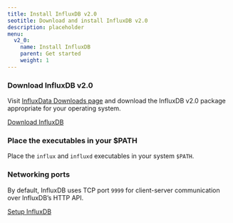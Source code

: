 ```yaml
---
title: Install InfluxDB v2.0
seotitle: Download and install InfluxDB v2.0
description: placeholder
menu:
  v2_0:
    name: Install InfluxDB
    parent: Get started
    weight: 1
---
```


### Download InfluxDB v2.0
Visit [InfluxData Downloads page](https://portal.influxdata.com/downloads/) and
download the InfluxDB v2.0 package appropriate for your operating system.

<a class="btn download" href="https://portal.influxdata.com/downloads/" target="\_blank">Download InfluxDB</a>

### Place the executables in your $PATH
Place the `influx` and `influxd` executables in your system `$PATH`.

### Networking ports
By default, InfluxDB uses TCP port `9999` for client-server communication over InfluxDB’s HTTP API.

<div class="page-nav-btns">
  <a class="btn next" href="/v2.0/get-started/setup/">Setup InfluxDB</a>
</div>
